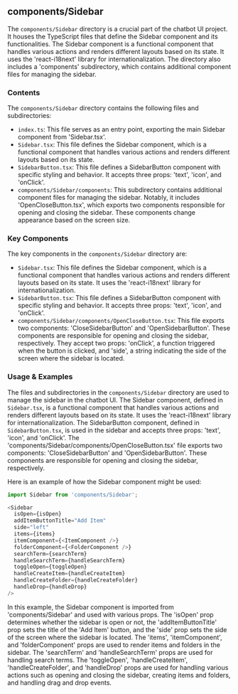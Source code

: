 
## components/Sidebar

The `components/Sidebar` directory is a crucial part of the chatbot UI project. It houses the TypeScript files that define the Sidebar component and its functionalities. The Sidebar component is a functional component that handles various actions and renders different layouts based on its state. It uses the 'react-i18next' library for internationalization. The directory also includes a 'components' subdirectory, which contains additional component files for managing the sidebar. 

### Contents

The `components/Sidebar` directory contains the following files and subdirectories:

- `index.ts`: This file serves as an entry point, exporting the main Sidebar component from 'Sidebar.tsx'.
- `Sidebar.tsx`: This file defines the Sidebar component, which is a functional component that handles various actions and renders different layouts based on its state.
- `SidebarButton.tsx`: This file defines a SidebarButton component with specific styling and behavior. It accepts three props: 'text', 'icon', and 'onClick'.
- `components/Sidebar/components`: This subdirectory contains additional component files for managing the sidebar. Notably, it includes 'OpenCloseButton.tsx', which exports two components responsible for opening and closing the sidebar. These components change appearance based on the screen size.

### Key Components

The key components in the `components/Sidebar` directory are:

- `Sidebar.tsx`: This file defines the Sidebar component, which is a functional component that handles various actions and renders different layouts based on its state. It uses the 'react-i18next' library for internationalization.
- `SidebarButton.tsx`: This file defines a SidebarButton component with specific styling and behavior. It accepts three props: 'text', 'icon', and 'onClick'.
- `components/Sidebar/components/OpenCloseButton.tsx`: This file exports two components: 'CloseSidebarButton' and 'OpenSidebarButton'. These components are responsible for opening and closing the sidebar, respectively. They accept two props: 'onClick', a function triggered when the button is clicked, and 'side', a string indicating the side of the screen where the sidebar is located.

### Usage & Examples

The files and subdirectories in the `components/Sidebar` directory are used to manage the sidebar in the chatbot UI. The Sidebar component, defined in `Sidebar.tsx`, is a functional component that handles various actions and renders different layouts based on its state. It uses the 'react-i18next' library for internationalization. The SidebarButton component, defined in `SidebarButton.tsx`, is used in the sidebar and accepts three props: 'text', 'icon', and 'onClick'. The 'components/Sidebar/components/OpenCloseButton.tsx' file exports two components: 'CloseSidebarButton' and 'OpenSidebarButton'. These components are responsible for opening and closing the sidebar, respectively.

Here is an example of how the Sidebar component might be used:

```typescript
import Sidebar from 'components/Sidebar';

<Sidebar
  isOpen={isOpen}
  addItemButtonTitle="Add Item"
  side="left"
  items={items}
  itemComponent={<ItemComponent />}
  folderComponent={<FolderComponent />}
  searchTerm={searchTerm}
  handleSearchTerm={handleSearchTerm}
  toggleOpen={toggleOpen}
  handleCreateItem={handleCreateItem}
  handleCreateFolder={handleCreateFolder}
  handleDrop={handleDrop}
/>
```

In this example, the Sidebar component is imported from 'components/Sidebar' and used with various props. The 'isOpen' prop determines whether the sidebar is open or not, the 'addItemButtonTitle' prop sets the title of the 'Add Item' button, and the 'side' prop sets the side of the screen where the sidebar is located. The 'items', 'itemComponent', and 'folderComponent' props are used to render items and folders in the sidebar. The 'searchTerm' and 'handleSearchTerm' props are used for handling search terms. The 'toggleOpen', 'handleCreateItem', 'handleCreateFolder', and 'handleDrop' props are used for handling various actions such as opening and closing the sidebar, creating items and folders, and handling drag and drop events.
